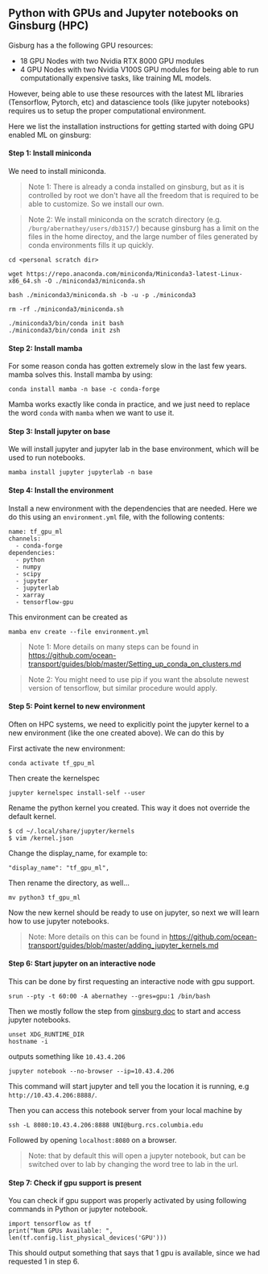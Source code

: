 ## Python with GPUs and Jupyter notebooks on Ginsburg (HPC)

Gisburg has a the following GPU resources: 
- 18 GPU Nodes with two Nvidia RTX 8000 GPU modules
- 4 GPU Nodes with two Nvidia V100S GPU modules
for being able to run computationally expensive tasks, like training ML models. 

However, being able to use these resources with the latest ML libraries (Tensorflow, Pytorch, etc) and datascience tools (like jupyter notebooks) requires us to setup the proper computational environment.

Here we list the installation instructions for getting started with doing GPU enabled ML on ginsburg: 

#### Step 1: Install miniconda 

We need to install miniconda. 

> Note 1: There is already a conda installed on ginsburg, but as it is controlled by root we don't have all the freedom that is required to be able to customize. So we install our own. 

> Note 2: We install miniconda on the scratch directory (e.g. `/burg/abernathey/users/db3157/`) because ginsburg has a limit on the files in the home directoy, and the large number of files generated by conda environments fills it up quickly.

    cd <personal scratch dir> 
    
    wget https://repo.anaconda.com/miniconda/Miniconda3-latest-Linux-x86_64.sh -O ./miniconda3/miniconda.sh
    
    bash ./miniconda3/miniconda.sh -b -u -p ./miniconda3
    
    rm -rf ./miniconda3/miniconda.sh
    
    ./miniconda3/bin/conda init bash
    ./miniconda3/bin/conda init zsh
    
    
#### Step 2: Install mamba

For some reason conda has gotten extremely slow in the last few years. mamba solves this. Install mamba by using: 

    conda install mamba -n base -c conda-forge
    
Mamba works exactly like conda in practice, and we just need to replace the word `conda` with `mamba` when we want to use it.
    
#### Step 3: Install jupyter on base

We will install jupyter and jupyter lab in the base environment, which will be used to run notebooks. 

    mamba install jupyter jupyterlab -n base
    
#### Step 4: Install the environment

Install a new environment with the dependencies that are needed. Here we do this using an `environment.yml` file, with the following contents: 

```
name: tf_gpu_ml
channels:
  - conda-forge
dependencies:
  - python
  - numpy
  - scipy
  - jupyter
  - jupyterlab
  - xarray
  - tensorflow-gpu
```

This environment can be created as 

    mamba env create --file environment.yml
    
> Note 1: More details on many steps can be found in https://github.com/ocean-transport/guides/blob/master/Setting_up_conda_on_clusters.md

> Note 2: You might need to use pip if you want the absolute newest version of tensorflow, but similar procedure would apply.

#### Step 5: Point kernel to new environment

Often on HPC systems, we need to explicitly point the jupyter kernel to a new environment (like the one created above). We can do this by

First activate the new environment:

    conda activate tf_gpu_ml
    
Then create the kernelspec

    jupyter kernelspec install-self --user
    
Rename the python kernel you created. This way it does not override the default kernel.

    $ cd ~/.local/share/jupyter/kernels 
    $ vim /kernel.json

Change the display_name, for example to:

    "display_name": "tf_gpu_ml",

Then rename the directory, as well...

    mv python3 tf_gpu_ml


Now the new kernel should be ready to use on jupyter, so next we will learn how to use jupyter notebooks.

> Note: More details on this can be found in https://github.com/ocean-transport/guides/blob/master/adding_jupyter_kernels.md

#### Step 6: Start jupyter on an interactive node

This can be done by first requesting an interactive node with gpu support. 

    srun --pty -t 60:00 -A abernathey --gres=gpu:1 /bin/bash
    
Then we mostly follow the step from [ginsburg doc](https://confluence.columbia.edu/confluence/display/rcs/Ginsburg+-+Job+Examples#GinsburgJobExamples-JupyterNotebooks) to start and access jupyter notebooks. 

    unset XDG_RUNTIME_DIR
    hostname -i 
outputs something like `10.43.4.206`
    
    jupyter notebook --no-browser --ip=10.43.4.206

This command will start jupyter and tell you the location it is running, e.g `http://10.43.4.206:8888/`.

Then you can access this notebook server from your local machine by 

    ssh -L 8080:10.43.4.206:8888 UNI@burg.rcs.columbia.edu

Followed by opening `localhost:8080` on a browser. 

>Note: that by default this will open a jupyter notebook, but can be switched over to lab by changing the word tree to lab in the url.

#### Step 7: Check if gpu support is present

You can check if gpu support was properly activated by using following commands in Python or jupyter notebook.

    import tensorflow as tf
    print("Num GPUs Available: ", len(tf.config.list_physical_devices('GPU')))

This should output something that says that 1 gpu is available, since we had requested 1 in step 6.


